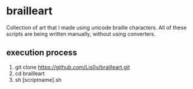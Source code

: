 # brailleart
Collection of art that I made using unicode braille characters. All of these scripts are being written manually, without using converters.
## execution process
1. git clone https://github.com/Lis0v/brailleart.git
2. cd brailleart
3. sh [scriptname].sh
